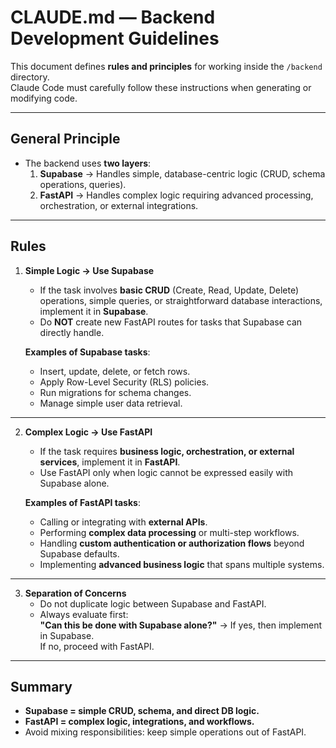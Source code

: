 # CLAUDE.md — Backend Development Guidelines

This document defines **rules and principles** for working inside the `/backend` directory.  
Claude Code must carefully follow these instructions when generating or modifying code.

---

## General Principle

-   The backend uses **two layers**:
    1. **Supabase** → Handles simple, database-centric logic (CRUD, schema operations, queries).
    2. **FastAPI** → Handles complex logic requiring advanced processing, orchestration, or external integrations.

---

## Rules

1. **Simple Logic → Use Supabase**

    - If the task involves **basic CRUD** (Create, Read, Update, Delete) operations, simple queries, or straightforward database interactions, implement it in **Supabase**.
    - Do **NOT** create new FastAPI routes for tasks that Supabase can directly handle.

    **Examples of Supabase tasks**:

    - Insert, update, delete, or fetch rows.
    - Apply Row-Level Security (RLS) policies.
    - Run migrations for schema changes.
    - Manage simple user data retrieval.

---

2. **Complex Logic → Use FastAPI**

    - If the task requires **business logic, orchestration, or external services**, implement it in **FastAPI**.
    - Use FastAPI only when logic cannot be expressed easily with Supabase alone.

    **Examples of FastAPI tasks**:

    - Calling or integrating with **external APIs**.
    - Performing **complex data processing** or multi-step workflows.
    - Handling **custom authentication or authorization flows** beyond Supabase defaults.
    - Implementing **advanced business logic** that spans multiple systems.

---

3. **Separation of Concerns**
    - Do not duplicate logic between Supabase and FastAPI.
    - Always evaluate first:  
      **"Can this be done with Supabase alone?"** → If yes, then implement in Supabase.  
      If no, proceed with FastAPI.

---

## Summary

-   **Supabase = simple CRUD, schema, and direct DB logic.**
-   **FastAPI = complex logic, integrations, and workflows.**
-   Avoid mixing responsibilities: keep simple operations out of FastAPI.
